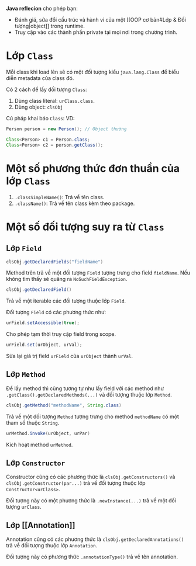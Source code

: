 
**Java reflecion** cho phép bạn:
- Đánh giá, sửa đổi cấu trúc và hành vi của một [[OOP cơ bản#Lớp & Đối tượng|object]] trong runtime.
- Truy cập vào các thành phần private tại mọi nơi trong chương trình.

# Lớp `Class`

Mỗi class khi load lên sẽ có một đối tượng kiểu `java.lang.Class` để biểu diễn metadata của class đó.

Có 2 cách để lấy đối tượng `Class`:
1. Dùng class literal: `urClass.class`.
2. Dùng object: `clsObj`

Cú pháp khai báo `Class`: VD:
```java
Person person = new Person(); // Object thường

Class<Person> c1 = Person.class;
Class<Person> c2 = person.getClass();
```

# Một số phương thức đơn thuần của lớp `Class`

1. `.classSimpleName()`: Trả về tên class.
2. `.className()`: Trả về tên class kèm theo package.

# Một số đối tượng suy ra từ `Class`

## Lớp `Field`

```java
clsObj.getDeclaredFields("fieldName")
```
Method trên trả về một đối tượng `Field` tượng trưng cho field `fieldName`. Nếu không tìm thấy sẽ quăng ra `NoSuchFieldException`.

```java
clsObj.getDeclaredField()
```
Trả về một iterable các đối tượng thuộc lớp `Field`.

Đối tượng `Field` có các phương thức như:

```java
urField.setAccessible(true);
```
Cho phép tạm thời truy cập field trong scope.

```java
urField.set(urObject, urVal);
```
Sửa lại giá trị field `urField` của `urObject` thành `urVal`.

## Lớp `Method`

Để lấy method thì cũng tương tự như lấy field với các method như `.getClass().getDeclaredMethods(...)` và đối tượng thuộc lớp `Method`.

```java
clsObj.getMethod("methodName", String.class)
```
Trả về một đối tượng `Method` tượng trưng cho method `methodName` có một tham số thuộc `String`.

```java
urMethod.invoke(urObject, urPar)
```
Kích hoạt method `urMethod`.

## Lớp `Constructor`

Constructor cũng có các phương thức là `clsObj.getConstructors()` và `clsObj.getConstructor(par...)` trả về đối tượng thuộc lớp `Constructor<urClass>`.

Đối tượng này có một phương thức là `.newInstance(...)` trả về một đối tượng `urClass`.

## Lớp [[Annotation]]

Annotation cũng có các phương thức là `clsObj.getDeclaredAnnotations()` trả về đối tượng thuộc lớp `Annotation`.

Đối tượng này có phương thức `.annotationType()` trả về tên annotation.


